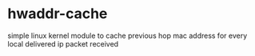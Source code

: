 hwaddr-cache
============

simple linux kernel module to cache previous hop mac address for every local delivered ip packet received
